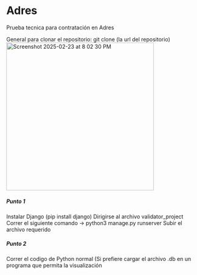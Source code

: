 # Adres
Prueba tecnica para contratación en Adres

General para clonar el repositorio:
git clone (la url del repositorio)
<img width="388" alt="Screenshot 2025-02-23 at 8 02 30 PM" src="https://github.com/user-attachments/assets/88cf60e8-0444-4748-aa8b-d74ac9ff89d5" />

##### Punto 1 #####
Instalar Django (pip install django)
Dirigirse al archivo validator_project
Correr el siguiente comando -> python3 manage.py runserver
Subir el archivo requerido

##### Punto 2 #####
Correr el codigo de Python normal
(Si prefiere cargar el archivo .db en un programa que permita la visualización
